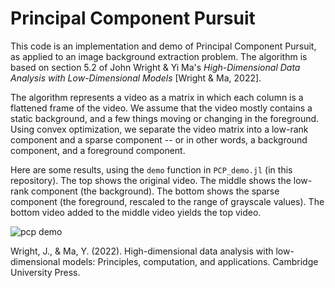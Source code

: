 # Principal Component Pursuit
This code is an implementation and demo of Principal Component Pursuit, as applied to an image background extraction problem. The algorithm is based on section 5.2 of John Wright & Yi Ma's *High-Dimensional Data Analysis with Low-Dimensional Models* [Wright & Ma, 2022].

The algorithm represents a video as a matrix in which each column is a flattened frame of the video. We assume that the video mostly contains a static background, and a few things moving or changing in the foreground. Using convex optimization, we separate the video matrix into a low-rank component and a sparse component -- or in other words, a background component, and a foreground component.

Here are some results, using the `demo` function in `PCP_demo.jl` (in this repository). The top shows the original video. The middle shows the low-rank component (the background). The bottom shows the sparse component (the foreground, rescaled to the range of grayscale values). The bottom video added to the middle video yields the top video.

![pcp demo](./demo.gif)

Wright, J., & Ma, Y. (2022). High-dimensional data analysis with low-dimensional models: Principles, computation, and applications. Cambridge University Press.
